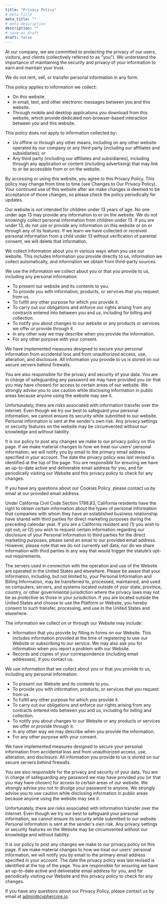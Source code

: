 ```yaml
---
title: "Privacy Policy"
# meta title
meta_title: ""
# meta description
description: ""
# save as draft
draft: false
---
```


At our company, we are committed to protecting the privacy of our users, visitors, and clients (collectively referred to as "you"). We understand the importance of maintaining the security and privacy of your information to earn and maintain your trust.

We do not rent, sell, or transfer personal information in any form.

This policy applies to information we collect:

- On this website.
- In email, text, and other electronic messages between you and this website.
- Through mobile and desktop applications you download from this website, which provide dedicated non-browser-based interaction between you and this website.

This policy does not apply to information collected by:

- Us offline or through any other means, including on any other website operated by our company or any third party (including our affiliates and subsidiaries); or
- Any third party (including our affiliates and subsidiaries), including through any application or content (including advertising) that may link to or be accessible from or on the website.

By accessing or using this website, you agree to this Privacy Policy. This policy may change from time to time (see Changes to Our Privacy Policy). Your continued use of this website after we make changes is deemed to be acceptance of those changes, so please check the policy periodically for updates.

Our website is not intended for children under 13 years of age. No one under age 13 may provide any information to or on the website. We do not knowingly collect personal information from children under 13. If you are under 13, do not use or provide any information on this website or on or through any of its features. If we learn we have collected or received personal information from a child under 13 without verification of parental consent, we will delete that information.

We collect information about you in various ways when you use our website. This includes information you provide directly to us, information we collect automatically, and information we obtain from third-party sources.

We use the information we collect about you or that you provide to us, including any personal information:

- To present our website and its contents to you.
- To provide you with information, products, or services that you request from us.
- To fulfill any other purpose for which you provide it.
- To carry out our obligations and enforce our rights arising from any contracts entered into between you and us, including for billing and collection.
- To notify you about changes to our website or any products or services we offer or provide through it.
- In any other way we may describe when you provide the information.
- For any other purpose with your consent.

We have implemented measures designed to secure your personal information from accidental loss and from unauthorized access, use, alteration, and disclosure. All information you provide to us is stored on our secure servers behind firewalls.

You are also responsible for the privacy and security of your data. You are in charge of safeguarding any password we may have provided you (or that you may have chosen) for access to certain areas of our website. We strongly advise you to use caution while disclosing information in public areas because anyone using the website may see it.

Unfortunately, there are risks associated with information transfer over the internet. Even though we try our best to safeguard your personal information, we cannot ensure its security while submitted to our website. Personal information is sent at the sender's own risk. Any privacy settings or security features on the website may be circumvented without our knowledge and without liability.

It is our policy to post any changes we make to our privacy policy on this page. If we make material changes to how we treat our users' personal information, we will notify you by email to the primary email address specified in your account. The date the privacy policy was last revised is identified at the top of the page. You are responsible for ensuring we have an up-to-date active and deliverable email address for you, and for periodically visiting our Website and this privacy policy to check for any changes.

If you have any questions about our Cookies Policy, please contact us by email at our provided email address.

Under California Civil Code Section 1798.83, California residents have the right to obtain certain information about the types of personal information that companies with whom they have an established business relationship have shared with third parties for direct marketing purposes during the preceding calendar year. If you are a California resident and (1) you wish to opt out; or (2) you wish to request certain information regarding our disclosure of your Personal Information to third parties for the direct marketing purposes, please send an email to our provided email address. However, please note that we do not currently sell data, nor do we share information with third parties in any way that would trigger the statute’s opt-out requirements.

The servers used in connection with the operation and use of the Website are operated in the United States and elsewhere. Please be aware that your Information, including, but not limited to, your Personal Information and Billing Information, may be transferred to, processed, maintained, and used on computers, servers, and systems located outside of your state, province, country, or other governmental jurisdiction where the privacy laws may not be as protective as those in your jurisdiction. If you are located outside the United States and choose to use the Platform or Website, you hereby consent to such transfer, processing, and use in the United States and elsewhere.

The information we collect on or through our Website may include:

- Information that you provide by filling in forms on our Website. This includes information provided at the time of registering to use our Website or subscribing to our service. We may also ask you for information when you report a problem with our Website.
- Records and copies of your correspondence (including email addresses), if you contact us.

We use information that we collect about you or that you provide to us, including any personal information:

- To present our Website and its contents to you.
- To provide you with information, products, or services that you request from us.
- To fulfill any other purpose for which you provide it.
- To carry out our obligations and enforce our rights arising from any contracts entered into between you and us, including for billing and collection.
- To notify you about changes to our Website or any products or services we offer or provide through it.
- In any other way we may describe when you provide the information.
- For any other purpose with your consent.

We have implemented measures designed to secure your personal information from accidental loss and from unauthorized access, use, alteration, and disclosure. All information you provide to us is stored on our secure servers behind firewalls.

You are also responsible for the privacy and security of your data. You are in charge of safeguarding any password we may have provided you (or that you may have chosen) for access to certain areas of our website. We strongly advise you not to divulge your password to anyone. We strongly advise you to use caution while disclosing information in public areas because anyone using the website may see it.

Unfortunately, there are risks associated with information transfer over the internet. Even though we try our best to safeguard your personal information, we cannot ensure its security while submitted to our website. Personal information is sent at the sender's own risk. Any privacy settings or security features on the Website may be circumvented without our knowledge and without liability.

It is our policy to post any changes we make to our privacy policy on this page. If we make material changes to how we treat our users' personal information, we will notify you by email to the primary email address specified in your account. The date the privacy policy was last revised is identified at the top of the page. You are responsible for ensuring we have an up-to-date active and deliverable email address for you, and for periodically visiting our Website and this privacy policy to check for any changes.

If you have any questions about our Privacy Policy, please contact us by email at admin@cyphercore.io.
